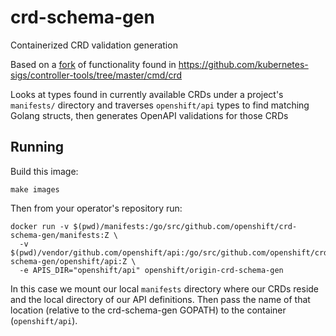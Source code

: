 # crd-schema-gen
Containerized CRD validation generation

Based on a [fork](https://github.com/openshift/kubernetes-sigs-controller-tools) of functionality found in https://github.com/kubernetes-sigs/controller-tools/tree/master/cmd/crd

Looks at types found in currently available CRDs under a project's `manifests/` directory and traverses `openshift/api` types to find matching Golang structs, then generates OpenAPI validations for those CRDs

## Running

Build this image:
```
make images
```

Then from your operator's repository run:

```
docker run -v $(pwd)/manifests:/go/src/github.com/openshift/crd-schema-gen/manifests:Z \
  -v $(pwd)/vendor/github.com/openshift/api:/go/src/github.com/openshift/crd-schema-gen/openshift/api:Z \
  -e APIS_DIR="openshift/api" openshift/origin-crd-schema-gen
```

In this case we mount our local `manifests` directory where our CRDs reside and the local directory of our API definitions. Then pass the name of that location (relative to the crd-schema-gen GOPATH) to the container (`openshift/api`).